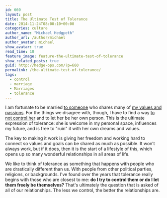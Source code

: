 ```yaml
---
id: 660
layout: post
title: The Ultimate Test of Tolerance
date: 2014-11-24T08:00:10+00:00
categories: culture
author_name: "Michael Hedgpeth"
author_url: /author/michael
author_avatar: michael
show_avatar: true
read_time: 10
feature_image: feature-the-ultimate-test-of-tolerance 
show_related_posts: true 
guid: http://hedge-ops.com/?p=660
permalink: /the-ultimate-test-of-tolerance/
tags:
  - control
  - marriage
  - Marriages
  - tolerance
---
```

I am fortunate to be married [to someone](http://reclaimed.house) who shares many of  [my values and passions](http://hedge-ops.com/life-is-art/). For the things we disagree with, though, I have to find a way [to not control her](/releasing-control/) and to let her be her own person. This is the ultimate expression of tolerance: she is welcome in my personal space, influences my future, and is free to "ruin" it with her own dreams and values.<!--more-->

The key to making it work is giving her freedom and working hard to connect so values and goals can be shared as much as possible. It won’t always work, but if it does, then it is the start of a lifestyle of this, which opens up so many wonderful relationships in all areas of life.

We like to think of tolerance as something that happens with people who are drastically different than us. With people from other political parties, religions, or backgrounds. I've found over the years that tolerance really begins with those who are closest to me: **do I try to control them or do I let them freely be themselves?** That's ultimately the question that is asked of all of our relationships. The less we control, the better the relationships are.